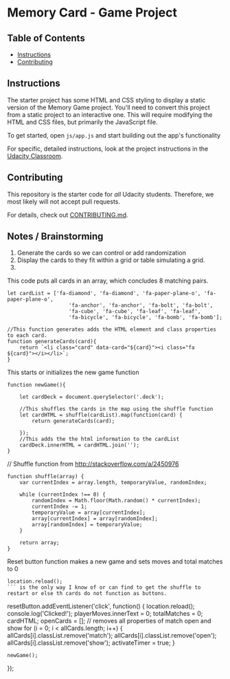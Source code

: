 # Memory Card -  Game Project

## Table of Contents

* [Instructions](#instructions)
* [Contributing](#contributing)

## Instructions

The starter project has some HTML and CSS styling to display a static version of the Memory Game project. You'll need to convert this project from a static project to an interactive one. This will require modifying the HTML and CSS files, but primarily the JavaScript file.

To get started, open `js/app.js` and start building out the app's functionality

For specific, detailed instructions, look at the project instructions in the [Udacity Classroom](https://classroom.udacity.com/me).

## Contributing

This repository is the starter code for _all_ Udacity students. Therefore, we most likely will not accept pull requests.

For details, check out [CONTRIBUTING.md](CONTRIBUTING.md).

## Notes / Brainstorming

1. Generate the cards so we can control or add randomization
2. Display the cards to they fit within a grid or table simulating a grid.
3. 


This code puts all cards in an array, which concludes 8 matching pairs.

```
let cardList = ['fa-diamond', 'fa-diamond', 'fa-paper-plane-o', 'fa-paper-plane-o',
                    'fa-anchor', 'fa-anchor', 'fa-bolt', 'fa-bolt',
                    'fa-cube', 'fa-cube', 'fa-leaf', 'fa-leaf',
                    'fa-bicycle', 'fa-bicycle', 'fa-bomb', 'fa-bomb'];

//This function generates adds the HTML element and class properties to each card.
function generateCards(card){
    return `<li class="card" data-card="${card}"><i class="fa ${card}"></i></li>`;
}
```

This starts or initializes the new game function

``` 
function newGame(){
    
    let cardDeck = document.querySelector('.deck');
    
    //This shuffles the cards in the map using the shuffle function
    let cardHTML = shuffle(cardList).map(function(card) {
        return generateCards(card);

    });
    //This adds the the html information to the cardList
    cardDeck.innerHTML = cardHTML.join('');
}
```

// Shuffle function from http://stackoverflow.com/a/2450976

```
function shuffle(array) {
    var currentIndex = array.length, temporaryValue, randomIndex;

    while (currentIndex !== 0) {
        randomIndex = Math.floor(Math.random() * currentIndex);
        currentIndex -= 1;
        temporaryValue = array[currentIndex];
        array[currentIndex] = array[randomIndex];
        array[randomIndex] = temporaryValue;
    }

    return array;
}
```

Reset button function makes a new game and sets moves and total matches to 0
```
location.reload();
``` is the only way I know of or can find to get the shuffle to restart or else th cards do not function as buttons.

```
resetButton.addEventListener('click', function() {
    location.reload();
    console.log('Clicked!');
    playerMoves.innerText = 0;
    totalMatches = 0;
    cardHTML;
    openCards = [];
    // removes all properties of match open and show
    for (i = 0; i < allCards.length; i++) {
        allCards[i].classList.remove('match');
        allCards[i].classList.remove('open');
        allCards[i].classList.remove('show');
        activateTimer = true;
    }
    
    newGame();
});
```